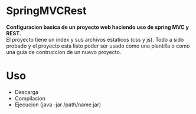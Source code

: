 # SpringMVCRest
<strong>Configuracion basica de un proyecto web haciendo uso de spring MVC y REST. <br/></strong>
El proyecto tiene un index y sus archivos estaticos (css y js).
Todo a sido probado y el proyecto esta listo poder ser usado como una plantilla o como una guia de contruccion de un nuevo proyecto.

# Uso
<ul>
<li>Descarga</li>
<li>Compilacion</<li>
<li>Ejecucion (java -jar /path/name.jar)</li>
</ul>
